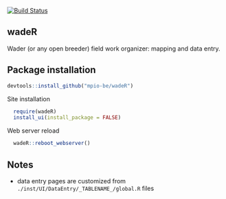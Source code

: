 [![Build Status](https://travis-ci.org/mpio-be/wadeR.svg?branch=master)](https://travis-ci.org/mpio-be/wadeR)

wadeR
------------
Wader (or any open breeder) field work organizer: mapping and data entry. 

Package installation
------------

``` r
devtools::install_github("mpio-be/wadeR")

```

Site installation
``` r
  require(wadeR)
  install_ui(install_package = FALSE)
```


Web server reload
``` r
  wadeR::reboot_webserver()
```



Notes
------------
 - data entry pages are customized from `./inst/UI/DataEntry/_TABLENAME_/global.R` files
 

 